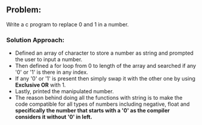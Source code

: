 <h2>Problem:</h2>
<p>Write a c program to replace 0 and 1 in a number.</p>

<h3>Solution Approach:</h3>
<ul>
    <li>Defined an array of character to store a number as string and prompted the user to input a number.</li>
    <li>Then defined a for loop from 0 to length of the array and searched if any '0' or '1' is there in any index.</li>
    <li>If any '0' or '1' is present then simply swap it with the other one by using <b>Exclusive OR</b> with 1.</li>
    <li>Lastly, printed the manipulated number.</li>
    <li>The reason behind doing all the functions with string is to make the code compatible for all types of numbers including negative, float and <b>specifically the number that starts with a '0' as the compiler considers it without '0' in left.</b></li>
</ul>
